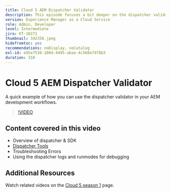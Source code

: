 ```yaml
---
title: Cloud 5 AEM Dispatcher Validator
description: This episode focuses a bit deeper on the dispatcher validator and the nuances that it provides.
version: Experience Manager as a Cloud Service
role: Admin, Developer
level: Intermediate
jira: KT-10271
thumbnail: 342358.jpeg
hidefromtoc: yes
recommendations: noDisplay, noCatalog
exl-id: e95e7530-100d-4495-abae-4c568e7978b3
duration: 310
---
```

# Cloud 5 AEM Dispatcher Validator

A quick example of how you can use the dispatcher validator in your AEM development workflows.

>[!VIDEO](https://video.tv.adobe.com/v/342358?quality=12&learn=on)

## Content covered in this video

+ Overview of dispatcher & SDK
+ [Dispatcher Tools](https://experienceleague.adobe.com/docs/experience-manager-cloud-service/content/implementing/content-delivery/validation-debug.html)
+ Troubleshooting Errors
+ Using the dispatcher logs and runmodes for debugging

## Additional Resources

Watch related videos on the [Cloud 5 season 1](cloud5-season-1.md) page. 

